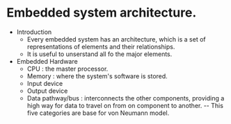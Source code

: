 # Embedded system architecture.
- Introduction
	- Every embedded system has an architecture, which is a set of representations of elements and their relationships.
	- It is useful to unserstand all fo the major elements.
- Embedded Hardware
	- CPU : the master processor.
	- Memory : where the system's software is stored.
	- Input device
	- Output device
	- Data pathway/bus : interconnects the other components, providing a high way for data to travel on from on component to another.
-- This five categories are base for von Neumann model.
